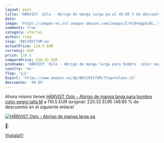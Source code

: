 ```yaml
---
layout: post
title: 'HÄRVIST  Oslo - Abrigo de manga larga pa al 49.85 % de descuento'
date: 
image: 'https://images-eu.ssl-images-amazon.com/images/I/419YmgpSs8L._SL200_.jpg'
comments: true
category: ofertas
author: ring
slug: 'B01J9SY7UM-es'
actualPrice: 110.5 EUR
currency: EUR
price: 110.5
comparePrice: 220.32 EUR
prodname: 'HÄRVIST  Oslo - Abrigo de manga larga para hombre  color negro  talla M'
country: 'es'
flag: '🇪🇸'
buyurl: 'https://www.amazon.es/dp/B01J9SY7UM/?tag=tolees-21'
descuento: '49.85'
---
```


Ahora mismo tienes [HÄRVIST  Oslo - Abrigo de manga larga para hombre  color negro  talla M](https://www.amazon.es/dp/B01J9SY7UM/?tag=tolees-21) a 110.5 EUR (original: 220.32 EUR) (49.85 %  de descuento) en el siguiente enlace!

[![HÄRVIST  Oslo - Abrigo de manga larga pa](https://images-eu.ssl-images-amazon.com/images/I/419YmgpSs8L._SL200_.jpg)](https://www.amazon.es/dp/B01J9SY7UM/?tag=tolees-21)

🔎:


[Visítala!!!](https://www.amazon.es/dp/B01J9SY7UM/?tag=tolees-21)

